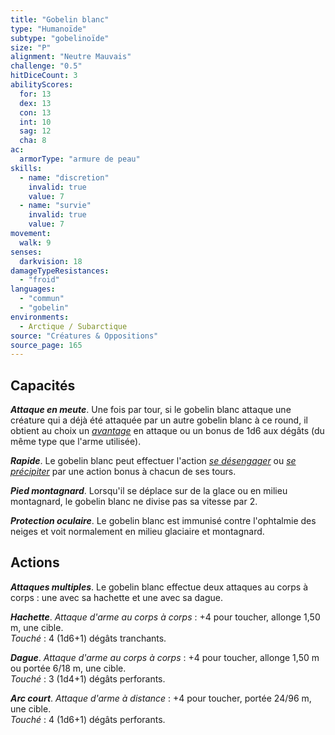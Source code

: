 ```yaml
---
title: "Gobelin blanc"
type: "Humanoïde"
subtype: "gobelinoïde"
size: "P"
alignment: "Neutre Mauvais"
challenge: "0.5"
hitDiceCount: 3
abilityScores:
  for: 13
  dex: 13
  con: 13
  int: 10
  sag: 12
  cha: 8
ac: 
  armorType: "armure de peau"
skills: 
  - name: "discretion"
    invalid: true
    value: 7
  - name: "survie"
    invalid: true
    value: 7
movement: 
  walk: 9
senses: 
  darkvision: 18
damageTypeResistances: 
  - "froid"
languages: 
  - "commun"
  - "gobelin"
environments:
  - Arctique / Subarctique
source: "Créatures & Oppositions"
source_page: 165
---
```

## Capacités
_**Attaque en meute**_. Une fois par tour, si le gobelin blanc attaque une créature qui a déjà été attaquée par un autre gobelin blanc à ce round, il obtient au choix un [_avantage_](/utiliser-les-caracteristiques/#avantage-et-desavantage) en attaque ou un bonus de 1d6 aux dégâts (du même type que l'arme utilisée).

_**Rapide**_. Le gobelin blanc peut effectuer l'action [_se désengager_](/combattre/#se-desengager) ou [_se précipiter_](/combattre/#se-precipiter) par une action bonus à chacun de ses tours.

_**Pied montagnard**_. Lorsqu'il se déplace sur de la glace ou en milieu montagnard, le gobelin blanc ne divise pas sa vitesse par 2.

_**Protection oculaire**_. Le gobelin blanc est immunisé contre l'ophtalmie des neiges et voit normalement en milieu glaciaire et montagnard.

## Actions
_**Attaques multiples**_. Le gobelin blanc effectue deux attaques au corps à corps : une avec sa hachette et une avec sa dague.

_**Hachette**_. _Attaque d'arme au corps à corps_ : +4 pour toucher, allonge 1,50 m, une cible.  
_Touché_ : 4 (1d6+1) dégâts tranchants.

_**Dague**_. _Attaque d'arme au corps à corps_ : +4 pour toucher, allonge 1,50 m ou portée 6/18 m, une cible.  
_Touché_ : 3 (1d4+1) dégâts perforants.

_**Arc court**_. _Attaque d'arme à distance_ : +4 pour toucher, portée 24/96 m, une cible.  
_Touché_ : 4 (1d6+1) dégâts perforants.
